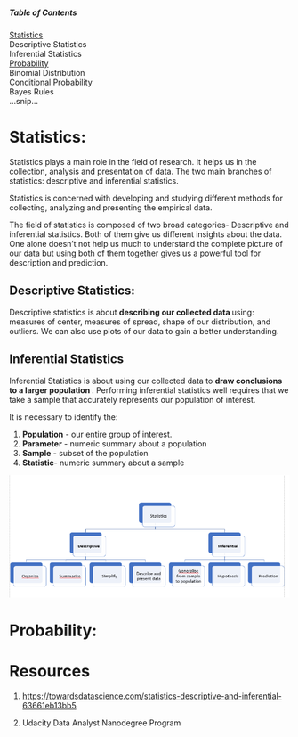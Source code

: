 ##### Table of Contents 

[Statistics](#statistics) </br>
  Descriptive Statistics </br>
  Inferential Statistics</br>
[Probability](#probability)</br>
  Binomial Distribution</br>
  Conditional Probability</br>
  Bayes Rules</br>
...snip...    

  
# <a name="statistics"/> Statistics: </br>

Statistics plays a main role in the field of research. It helps us in the collection, analysis and presentation of data. The two main branches of statistics: descriptive and inferential statistics.

Statistics is concerned with developing and studying different methods for collecting, analyzing and presenting the empirical data.

The field of statistics is composed of two broad categories- Descriptive and inferential statistics. Both of them give us different insights about the data. One alone doesn’t not help us much to understand the complete picture of our data but using both of them together gives us a powerful tool for description and prediction.

## Descriptive Statistics: 

Descriptive statistics is about <b> describing our collected data </b>using: measures of center, measures of spread, shape of our distribution, and outliers. We can also use plots of our data to gain a better understanding.

## Inferential Statistics
Inferential Statistics is about using our collected data to <b> draw conclusions to a larger population </b>. Performing inferential statistics well requires that we take a sample that accurately represents our population of interest.

It is necessary to identify the:
1. <b>Population</b> - our entire group of interest.
2. <b>Parameter</b> - numeric summary about a population
3. <b>Sample</b> - subset of the population
4. <b>Statistic</b>- numeric summary about a sample

![alt text](statistic.png)

# <a name="probability"/> Probability: 


# Resources
1. https://towardsdatascience.com/statistics-descriptive-and-inferential-63661eb13bb5

2. Udacity Data Analyst Nanodegree Program
